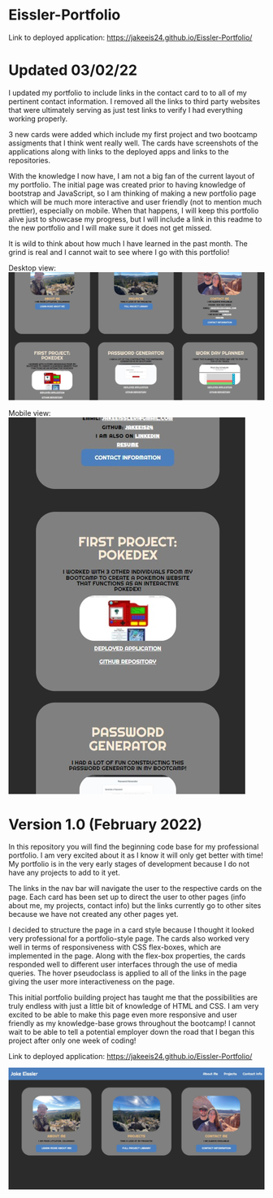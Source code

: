 # Eissler-Portfolio

Link to deployed application: https://jakeeis24.github.io/Eissler-Portfolio/

# Updated 03/02/22

I updated my portfolio to include links in the contact card to to all of my pertinent contact information. I removed all the links to third party websites that were ultimately serving as just test links to verify I had everything working properly.

3 new cards were added which include my first project and two bootcamp assigments that I think went really well. The cards have screenshots of the applications along with links to the deployed apps and links to the repositories.

With the knowledge I now have, I am not a big fan of the current layout of my portfolio. The initial page was created prior to having knowledge of bootstrap and JavaScript, so I am thinking of making a new portfolio page which will be much more interactive and user friendly (not to mention much prettier), especially on mobile. When that happens, I will keep this portfolio alive just to showcase my progress, but I will include a link in this readme to the new portfolio and I will make sure it does not get missed.

It is wild to think about how much I have learned in the past month. The grind is real and I cannot wait to see where I go with this portfolio!

Desktop view:
![alt text](./assets/images/update-pic.jpg)

Mobile view:
![alt text](./assets/images/update-pic-mobile.jpg)

# Version 1.0 (February 2022)

In this repository you will find the beginning code base for my professional portfolio. I am very excited about it as I know it will only get better with time! My portfolio is in the very early stages of development because I do not have any projects to add to it yet.

The links in the nav bar will navigate the user to the respective cards on the page. Each card has been set up to direct the user to other pages (info about me, my projects, contact info) but the links currently go to other sites because we have not created any other pages yet.

I decided to structure the page in a card style because I thought it looked very professional for a portfolio-style page. The cards also worked very well in terms of responsiveness with CSS flex-boxes, which are implemented in the page. Along with the flex-box properties, the cards responded well to different user interfaces through the use of media queries. The hover pseudoclass is applied to all of the links in the page giving the user more interactiveness on the page.

This initial portfolio building project has taught me that the possibilities are truly endless with just a little bit of knowledge of HTML and CSS. I am very excited to be able to make this page even more responsive and user friendly as my knowledge-base grows throughout the bootcamp! I cannot wait to be able to tell a potential employer down the road that I began this project after only one week of coding!

Link to deployed application: https://jakeeis24.github.io/Eissler-Portfolio/

![alt text](./assets/images/eissler-portfolio-phase1.jpg)
